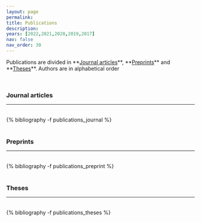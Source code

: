 ```yaml
---
layout: page
permalink: 
title: Publications
description: 
years: [2022,2021,2020,2019,2017]
nav: false
nav_order: 30
---
```

<!-- _pages/publications.md -->



<p markdown="1"> 
Publications are divided in **<a href="#journal">Journal articles</a>**, **<a href="#preprint">Preprints</a>** and **<a href="#theses">Theses</a>**. 
Authors are in alphabetical order 
</p>


<div class="publications">

<a id="journal"><h3 style="margin-top: 3.3rem; margin-bottom: 0.3rem;">Journal articles</h3></a>
<hr style="color: var(--global-text-color); height: 1px; margin-bottom: 2rem;">
{% bibliography -f publications_journal %}

<a id="preprint"><h3 style="margin-top: 2.5rem; margin-bottom: 0.3rem;">Preprints</h3></a> 
<hr style="color: var(--global-text-color); height: 1px; margin-bottom: 2rem;">
{% bibliography -f publications_preprint %}

<a id="theses"><h3 style="margin-top: 2.5rem; margin-bottom: 0.3rem;">Theses</h3></a>
<hr style="color: var(--global-text-color); height: 1px; margin-bottom: 2rem;">
{% bibliography -f publications_theses %}

</div>


